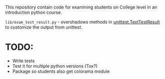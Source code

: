 This repository contain code for examining students on College level in an introduction python course.

`lib/exam_test_result.py` - overshadows methods in [unittest.TextTestResult](https://github.com/python/cpython/blob/master/Lib/unittest/runner.py#L29) to customize the output from unittest.


# TODO:
- Write tests
- Test it for multiple python versions (Tox?)
- Package so students also get colorama module

